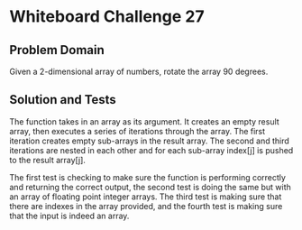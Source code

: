 # Whiteboard Challenge 27

## Problem Domain

Given a 2-dimensional array of numbers, rotate the array 90 degrees.

## Solution and Tests

The function takes in an array as its argument. It creates an empty result array, then executes a series of iterations through the array. The first iteration creates empty sub-arrays in the result array. The second and third iterations are nested in each other and for each sub-array index[j] is pushed to the result array[j].

The first test is checking to make sure the function is performing correctly and returning the correct output, the second test is doing the same but with an array of floating point integer arrays. The third test is making sure that there are indexes in the array provided, and the fourth test is making sure that the input is indeed an array.